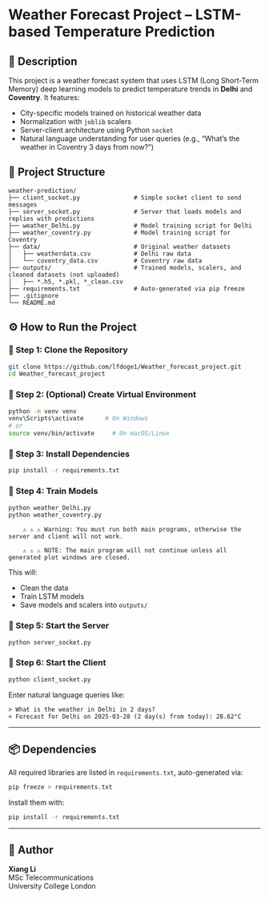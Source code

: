 # Weather Forecast Project – LSTM-based Temperature Prediction

## 📌 Description

This project is a weather forecast system that uses LSTM (Long Short-Term Memory) deep learning models to predict temperature trends in **Delhi** and **Coventry**. It features:

- City-specific models trained on historical weather data
- Normalization with `joblib` scalers
- Server-client architecture using Python `socket`
- Natural language understanding for user queries (e.g., “What’s the weather in Coventry 3 days from now?”)

## 📁 Project Structure

```
weather-prediction/
├── client_socket.py               # Simple socket client to send messages
├── server_socket.py               # Server that loads models and replies with predictions
├── weather_Delhi.py               # Model training script for Delhi
├── weather_coventry.py            # Model training script for Coventry
├── data/                          # Original weather datasets
│   ├── weatherdata.csv            # Delhi raw data
│   └── coventry_data.csv          # Coventry raw data
├── outputs/                       # Trained models, scalers, and cleaned datasets (not uploaded)
│   ├── *.h5, *.pkl, *_clean.csv
├── requirements.txt               # Auto-generated via pip freeze
├── .gitignore
└── README.md
```

## ⚙️ How to Run the Project

### 🔹 Step 1: Clone the Repository

```bash
git clone https://github.com/lfdoge1/Weather_forecast_project.git
cd Weather_forecast_project
```

### 🔹 Step 2: (Optional) Create Virtual Environment

```bash
python -m venv venv
venv\Scripts\activate      # On Windows
# or
source venv/bin/activate     # On macOS/Linux
```

### 🔹 Step 3: Install Dependencies

```bash
pip install -r requirements.txt
```

### 🔹 Step 4: Train Models

```bash
python weather_Delhi.py
python weather_coventry.py
```
        ⚠️ ⚠️ ⚠️ Warning: You must run both main programs, otherwise the server and client will not work.
        
        ⚠️ ⚠️ ⚠️ NOTE: The main program will not continue unless all generated plot windows are closed.

This will:
- Clean the data
- Train LSTM models
- Save models and scalers into `outputs/`

### 🔹 Step 5: Start the Server

```bash
python server_socket.py
```

### 🔹 Step 6: Start the Client

```bash
python client_socket.py
```

Enter natural language queries like:

```
> What is the weather in Delhi in 2 days?
< Forecast for Delhi on 2025-03-28 (2 day(s) from today): 28.62°C
```

---

## 📦 Dependencies

All required libraries are listed in `requirements.txt`, auto-generated via:

```bash
pip freeze > requirements.txt
```

Install them with:

```bash
pip install -r requirements.txt
```

---

## 🙌 Author

**Xiang Li**  
MSc Telecommunications  
University College London